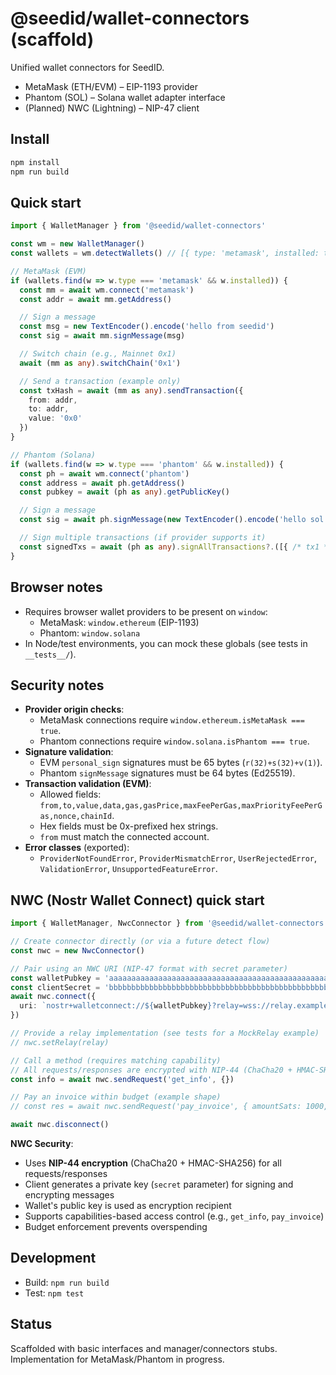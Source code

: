 # @seedid/wallet-connectors (scaffold)

Unified wallet connectors for SeedID.

- MetaMask (ETH/EVM) – EIP-1193 provider
- Phantom (SOL) – Solana wallet adapter interface
- (Planned) NWC (Lightning) – NIP-47 client

## Install

```sh
npm install
npm run build
```

## Quick start

```ts
import { WalletManager } from '@seedid/wallet-connectors'

const wm = new WalletManager()
const wallets = wm.detectWallets() // [{ type: 'metamask', installed: true }, { type: 'phantom', installed: false }, ...]

// MetaMask (EVM)
if (wallets.find(w => w.type === 'metamask' && w.installed)) {
  const mm = await wm.connect('metamask')
  const addr = await mm.getAddress()

  // Sign a message
  const msg = new TextEncoder().encode('hello from seedid')
  const sig = await mm.signMessage(msg)

  // Switch chain (e.g., Mainnet 0x1)
  await (mm as any).switchChain('0x1')

  // Send a transaction (example only)
  const txHash = await (mm as any).sendTransaction({
    from: addr,
    to: addr,
    value: '0x0'
  })
}

// Phantom (Solana)
if (wallets.find(w => w.type === 'phantom' && w.installed)) {
  const ph = await wm.connect('phantom')
  const address = await ph.getAddress()
  const pubkey = await (ph as any).getPublicKey()

  // Sign a message
  const sig = await ph.signMessage(new TextEncoder().encode('hello sol'))

  // Sign multiple transactions (if provider supports it)
  const signedTxs = await (ph as any).signAllTransactions?.([{ /* tx1 */ }, { /* tx2 */ }])
}
```

## Browser notes

- Requires browser wallet providers to be present on `window`:
  - MetaMask: `window.ethereum` (EIP-1193)
  - Phantom: `window.solana`
- In Node/test environments, you can mock these globals (see tests in `__tests__/`).

## Security notes

- **Provider origin checks**:
  - MetaMask connections require `window.ethereum.isMetaMask === true`.
  - Phantom connections require `window.solana.isPhantom === true`.
- **Signature validation**:
  - EVM `personal_sign` signatures must be 65 bytes (`r(32)+s(32)+v(1)`).
  - Phantom `signMessage` signatures must be 64 bytes (Ed25519).
- **Transaction validation (EVM)**:
  - Allowed fields: `from,to,value,data,gas,gasPrice,maxFeePerGas,maxPriorityFeePerGas,nonce,chainId`.
  - Hex fields must be 0x-prefixed hex strings.
  - `from` must match the connected account.
- **Error classes** (exported):
  - `ProviderNotFoundError`, `ProviderMismatchError`, `UserRejectedError`, `ValidationError`, `UnsupportedFeatureError`.

## NWC (Nostr Wallet Connect) quick start

```ts
import { WalletManager, NwcConnector } from '@seedid/wallet-connectors'

// Create connector directly (or via a future detect flow)
const nwc = new NwcConnector()

// Pair using an NWC URI (NIP-47 format with secret parameter)
const walletPubkey = 'aaaaaaaaaaaaaaaaaaaaaaaaaaaaaaaaaaaaaaaaaaaaaaaaaaaaaaaaaaaaaaaa' // wallet's 64-hex pubkey
const clientSecret = 'bbbbbbbbbbbbbbbbbbbbbbbbbbbbbbbbbbbbbbbbbbbbbbbbbbbbbbbbbbbbbbbb' // client's 64-hex private key
await nwc.connect({
  uri: `nostr+walletconnect://${walletPubkey}?relay=wss://relay.example.org&secret=${clientSecret}&cap=get_info&cap=pay_invoice&budget=5000`
})

// Provide a relay implementation (see tests for a MockRelay example)
// nwc.setRelay(relay)

// Call a method (requires matching capability)
// All requests/responses are encrypted with NIP-44 (ChaCha20 + HMAC-SHA256)
const info = await nwc.sendRequest('get_info', {})

// Pay an invoice within budget (example shape)
// const res = await nwc.sendRequest('pay_invoice', { amountSats: 1000, invoice: 'lnbc1...' })

await nwc.disconnect()
```

**NWC Security**:
- Uses **NIP-44 encryption** (ChaCha20 + HMAC-SHA256) for all requests/responses
- Client generates a private key (`secret` parameter) for signing and encrypting messages
- Wallet's public key is used as encryption recipient
- Supports capabilities-based access control (e.g., `get_info`, `pay_invoice`)
- Budget enforcement prevents overspending

## Development

- Build: `npm run build`
- Test: `npm test`

## Status

Scaffolded with basic interfaces and manager/connectors stubs.
Implementation for MetaMask/Phantom in progress.
